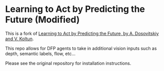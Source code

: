 # Learning to Act by Predicting the Future (Modified)

This is a fork of [Learning to Act by Predicting the Future, by A. Dosovitskiy and V. Koltun](https://github.com/intel-isl/DirectFuturePrediction).

This repo allows for DFP agents to take in additional vision inputs such as depth, semantic labels, flow, etc...

Please see the original repository for installation instructions.
